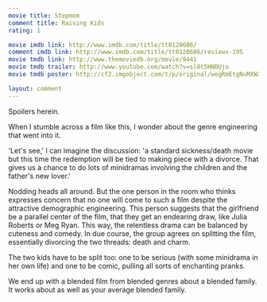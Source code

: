 ```yaml
---
movie title: Stepmom
comment title: Raising Kids
rating: 1

movie imdb link: http://www.imdb.com/title/tt0120686/
comment imdb link: http://www.imdb.com/title/tt0120686/reviews-195
movie tmdb link: http://www.themoviedb.org/movie/9441
movie tmdb trailer: http://www.youtube.com/watch?v=sl8t5HNDUjo
movie tmdb poster: http://cf2.imgobject.com/t/p/original/wegRmEtgNuMXWXYLVc5NPUwLDww.jpg

layout: comment
---
```


Spoilers herein.

When I stumble across a film like this, I wonder about the genre engineering that went into it. 

'Let's see,' I can imagine the discussion: 'a standard sickness/death movie but this time the redemption will be tied to making piece with a divorce. That gives us a chance to do lots of minidramas involving the children and the father's new lover.'

Nodding heads all around. But the one person in the room who thinks expresses concern that no one will come to such a film despite the attractive demographic engineering. This person suggests that the girlfriend be a parallel center of the film, that they get an endearing draw, like Julia Roberts or Meg Ryan. This way, the relentless drama can be balanced by cuteness and comedy. In due course, the group agrees on splitting the film, essentially divorcing the two threads: death and charm.

The two kids have to be split too: one to be serious (with some minidrama in her own life) and one to be comic, pulling all sorts of enchanting pranks.

We end up with a blended film from blended genres about a blended family. It works about as well as your average blended family.